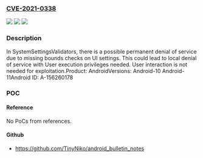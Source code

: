 ### [CVE-2021-0338](https://cve.mitre.org/cgi-bin/cvename.cgi?name=CVE-2021-0338)
![](https://img.shields.io/static/v1?label=Product&message=Android&color=blue)
![](https://img.shields.io/static/v1?label=Version&message=n%2Fa&color=blue)
![](https://img.shields.io/static/v1?label=Vulnerability&message=Denial%20of%20service&color=brighgreen)

### Description

In SystemSettingsValidators, there is a possible permanent denial of service due to missing bounds checks on UI settings. This could lead to local denial of service with User execution privileges needed. User interaction is not needed for exploitation.Product: AndroidVersions: Android-10 Android-11Android ID: A-156260178

### POC

#### Reference
No PoCs from references.

#### Github
- https://github.com/TinyNiko/android_bulletin_notes

